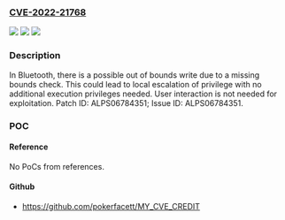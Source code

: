 ### [CVE-2022-21768](https://cve.mitre.org/cgi-bin/cvename.cgi?name=CVE-2022-21768)
![](https://img.shields.io/static/v1?label=Product&message=MT8167S%2C%20MT8175%2C%20MT8183%2C%20MT8362A%2C%20MT8365%2C%20MT8385&color=blue)
![](https://img.shields.io/static/v1?label=Version&message=n%2Fa&color=blue)
![](https://img.shields.io/static/v1?label=Vulnerability&message=Elevation%20of%20Privilege&color=brighgreen)

### Description

In Bluetooth, there is a possible out of bounds write due to a missing bounds check. This could lead to local escalation of privilege with no additional execution privileges needed. User interaction is not needed for exploitation. Patch ID: ALPS06784351; Issue ID: ALPS06784351.

### POC

#### Reference
No PoCs from references.

#### Github
- https://github.com/pokerfacett/MY_CVE_CREDIT

